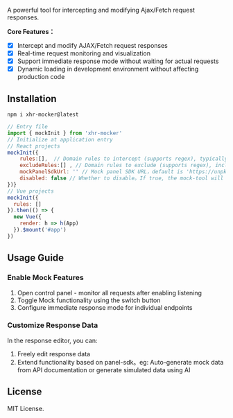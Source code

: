 
A powerful tool for intercepting and modifying Ajax/Fetch request responses.

**Core Features：**   
- [x] Intercept and modify AJAX/Fetch request responses
- [x] Real-time request monitoring and visualization
- [x] Support immediate response mode without waiting for actual requests
- [x] Dynamic loading in development environment without affecting production code

## Installation
```
npm i xhr-mocker@latest
```
```javascript
// Entry file
import { mockInit } from 'xhr-mocker'
// Initialize at application entry
// React projects
mockInit({
    rules:[],  // Domain rules to intercept (supports regex), typically just configure main project domain
    excludeRules:[] , // Domain rules to exclude (supports regex), includes built-in exclusions
    mockPanelSdkUrl: '' // Mock panel SDK URL，default is 'https://unpkg.com/xhr-mocker-panel-sdk@latest/dist/mock-panel-sdk.umd.js'
    disabled: false // Whether to disable。If true, the mock-tool will not be loaded
})}
// Vue projects
mockInit({
  rules: []
}).then(() => {
  new Vue({
    render: h => h(App)
  }).$mount('#app')
})
```

## Usage Guide

### Enable Mock Features
1. Open control panel - monitor all requests after enabling listening
2. Toggle Mock functionality using the switch button
3. Configure immediate response mode for individual endpoints
  
### Customize Response Data
In the response editor, you can:
1. Freely edit response data
2. Extend functionality based on panel-sdk。eg: Auto-generate mock data from API documentation or generate simulated data using AI

## License
MIT License.
